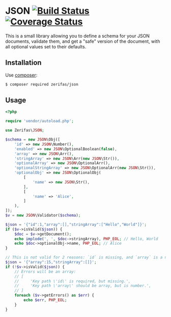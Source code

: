 # JSON [![Build Status](https://travis-ci.org/Drarok/json.svg?branch=develop)](https://travis-ci.org/Drarok/json) [![Coverage Status](https://coveralls.io/repos/github/Drarok/json/badge.svg)](https://coveralls.io/github/Drarok/json)

This is a small library allowing you to define a schema for your JSON documents, validate them, and get a "safe" version of the document, with all optional values set to their defaults.

## Installation

Use [composer](https://getcomposer.org):

```bash
$ composer required zerifas/json
```

## Usage

```php
<?php

require 'vendor/autoload.php';

use Zerifas\JSON;

$schema = new JSON\Obj([
    'id' => new JSON\Number(),
    'enabled' => new JSON\OptionalBoolean(false),
    'array' => new JSON\Arr(),
    'stringArray' => new JSON\Arr(new JSON\Str()),
    'optionalArray' => new JSON\OptionalArr(),
    'optionalStringArray' => new JSON\OptionalArr(new JSON\Str()),
    'optionalObj' => new JSON\OptionalObj(
        [
            'name' => new JSON\Str(),
        ],
        [
            'name' => 'Alice',
        ]
    ),
]);
$v = new JSON\Validator($schema);

$json = '{"id":1,"array":[],"stringArray":["Hello","World"]}';
if ($v->isValid($json)) {
    $doc = $v->getDocument();
    echo implode(', ', $doc->stringArray), PHP_EOL; // Hello, World
    echo $doc->optionalObj->name, PHP_EOL; // Alice
}

// This is not valid for 2 reasons: `id` is missing, and `array` is a number.
$json = '{"array":15,"stringArray":[]}';
if (!$v->isValid($json)) {
    // Errors will be an array:
    // [
    //     'Key path \'id\' is required, but missing.',
    //     'Key path \'array\' should be array, but is number.',
    // ]
    foreach ($v->getErrors() as $err) {
        echo $err, PHP_EOL;
    }
}
```
